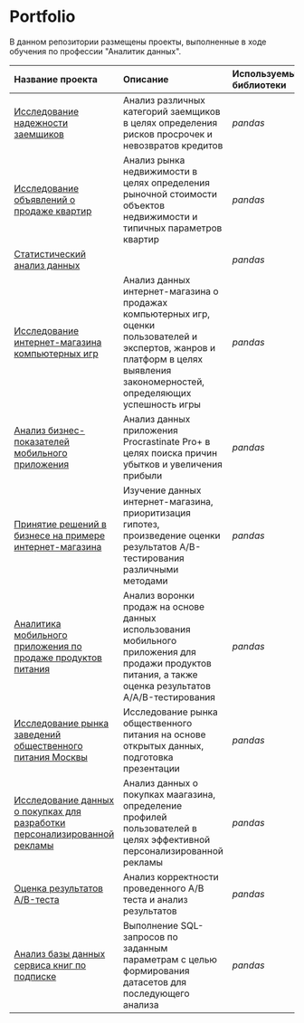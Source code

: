 # Portfolio

В данном репозитории размещены проекты, выполненные в ходе обучения по профессии "Аналитик данных".



| Название проекта | Описание | Используемые библиотеки | 
| :---------------------- | :---------------------- | :---------------------- |
| [Исследование надежности заемщиков](01.loans_project) | Анализ различных категорий заемщиков в целях определения рисков просрочек и невозвратов кредитов  | *pandas* |
| [Исследование объявлений о продаже квартир](02.real_estate_project) | Анализ рынка недвижимости в целях определения рыночной стоимости объектов недвижимости и типичных параметров квартир  | *pandas* |
| [Статистический анализ данных](03.statistic_project) |   | *pandas* |
| [Исследование интернет-магазина компьютерных игр](04.games_project) | Анализ данных интернет-магазина о продажах компьютерных игр, оценки пользователей и экспертов, жанров и платформ в целях выявления закономерностей, определяющих успешность игры   | *pandas* |
| [Анализ бизнес-показателей мобильного приложения](05.business_analysis_project) | Анализ данных приложения Procrastinate Pro+ в целях поиска причин убытков и увеличения прибыли   | *pandas* |
| [Принятие решений в бизнесе на примере интернет-магазина](06.business_decisions_project) | Изучение данных интернет-магазина, приоритизация гипотез, произведение оценки результатов A/B-тестирования различными методами  | *pandas* |
| [Аналитика мобильного приложения по продаже продуктов питания](07.food_startup_project) | Анализ воронки продаж на основе данных использования мобильного приложения для продажи продуктов питания, а также оценка результатов A/A/B-тестирования   | *pandas* |
| [Исследование рынка заведений общественного питания Москвы](08.horeca_project) | Исследование рынка общественного питания на основе открытых данных, подготовка презентации  | *pandas* |
| [Исследование данных о покупках для разработки персонализированной рекламы](09.e-commerce_project) | Анализ данных о покупках маагазина, определение профилей пользователей в целях эффективной персонализированной рекламы  | *pandas* |
| [Оценка результатов A/B-теста](10.A-B_test_project) | Анализ корректности проведенного А/В теста и анализ результатов   | *pandas* |
| [Анализ базы данных сервиса книг по подписке](11.SQL_project) | Выполнение SQL-запросов по заданным параметрам с целью формирования датасетов для последующего анализа  | *pandas* |
